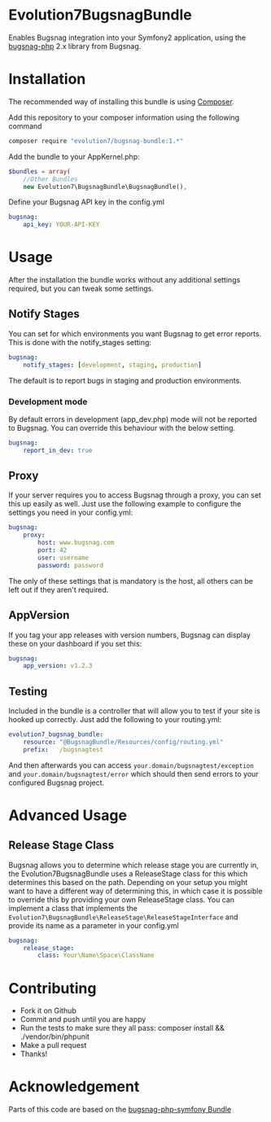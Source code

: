 # Evolution7BugsnagBundle #
Enables Bugsnag integration into your Symfony2 application, using the [bugsnag-php](https://github.com/bugsnag/bugsnag-php) 2.x library from Bugsnag.

# Installation #
The recommended way of installing this bundle is using [Composer](http://getcomposer.org/). 

Add this repository to your composer information using the following command

```bash
composer require "evolution7/bugsnag-bundle:1.*"
```

Add the bundle to your AppKernel.php:

```php
$bundles = array(
    //Other Bundles
    new Evolution7\BugsnagBundle\BugsnagBundle(),
```

Define your Bugsnag API key in the config.yml

```yml
bugsnag:
    api_key: YOUR-API-KEY
```

# Usage #
After the installation the bundle works without any additional settings required, but you can tweak some settings.

## Notify Stages ##
You can set for which environments you want Bugsnag to get error reports. This is done with the notify_stages setting:

```yml
bugsnag:
    notify_stages: [development, staging, production]
```

The default is to report bugs in staging and production environments.

### Development mode ###
By default errors in development (app_dev.php) mode will not be reported to Bugsnag. You can override this behaviour with the below setting.

```yml
bugsnag:
    report_in_dev: true
```

## Proxy ##
If your server requires you to access Bugsnag through a proxy, you can set this up easily as well. Just use the following example to configure the settings you need in your config.yml:

```yml
bugsnag:
    proxy:
        host: www.bugsnag.com
        port: 42
        user: username
        password: password
```

The only of these settings that is mandatory is the host, all others can be left out if they aren't required.

## AppVersion ##
If you tag your app releases with version numbers, Bugsnag can display these on your dashboard if you set this:

```yml
bugsnag:
    app_version: v1.2.3
```

## Testing ##
Included in the bundle is a controller that will allow you to test if your site is hooked up correctly. Just add the following to your routing.yml:

```yml
evolution7_bugsnag_bundle:
    resource: "@BugsnagBundle/Resources/config/routing.yml"
    prefix:   /bugsnagtest
```

And then afterwards you can access `your.domain/bugsnagtest/exception` and `your.domain/bugsnagtest/error` which should then send errors to your configured Bugsnag project.

# Advanced Usage #

## Release Stage Class ##
Bugsnag allows you to determine which release stage you are currently in, the Evolution7BugsnagBundle uses a ReleaseStage class for this which determines this based on the path. Depending on your setup you might want to have a different way of determining this, in which case it is possible to override this by providing your own ReleaseStage class.
You can implement a class that implements the `Evolution7\BugsnagBundle\ReleaseStage\ReleaseStageInterface` and provide its name as a parameter in your config.yml

```yml
bugsnag:
    release_stage:
        class: Your\Name\Space\ClassName
```

# Contributing #

* Fork it on Github
* Commit and push until you are happy
* Run the tests to make sure they all pass: composer install && ./vendor/bin/phpunit
* Make a pull request
* Thanks!

# Acknowledgement #
Parts of this code are based on the [bugsnag-php-symfony Bundle](https://github.com/wrep/bugsnag-php-symfony)